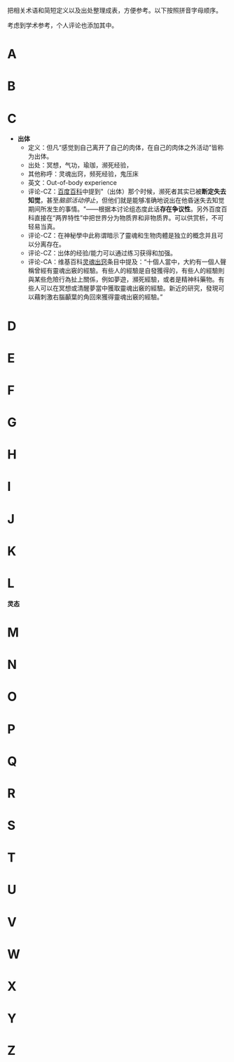 把相关术语和简短定义以及出处整理成表，方便参考。以下按照拼音字母顺序。

考虑到学术参考，个人评论也添加其中。

# A
# B
# C

* **出体**
    * 定义：但凡“感觉到自己离开了自己的肉体，在自己的肉体之外活动”皆称为出体。
    * 出处：冥想，气功，瑜珈，濒死经验，
    * 其他称呼：灵魂出窍，频死经验，鬼压床
    * 英文：Out-of-body experience
    * 评论-CZ：[百度百科](https://baike.baidu.com/item/出体)中提到"（出体）那个时候，濒死者其实已被**断定失去知觉**，甚至*脑部活动停止*，但他们就是能够准确地说出在他昏迷失去知觉期间所发生的事情。"——根据本讨论组态度此话**存在争议性**。另外百度百科直接在“两界特性”中把世界分为物质界和非物质界。可以供赏析，不可轻易当真。
    * 评论-CZ：在神秘學中此称谓暗示了靈魂和生物肉體是独立的概念并且可以分离存在。
    * 评论-CZ：出体的经验/能力可以通过练习获得和加强。
    * 评论-CA：维基百科[灵魂出窍](https://zh.wikipedia.org/wiki/靈魂出竅)条目中提及：“十個人當中，大約有一個人聲稱曾經有靈魂出竅的經驗。有些人的經驗是自發獲得的，有些人的經驗則與某些危險行為扯上關係，例如夢遊，瀕死經驗，或者是精神科藥物。有些人可以在冥想或清醒夢當中獲取靈魂出竅的經驗。新近的研究，發現可以藉刺激右腦顳葉的角回來獲得靈魂出竅的經驗。”
# D
# E
# F
# G
# H
# I
# J
# K
# L

**灵态**

# M
# N
# O
# P
# Q
# R
# S
# T
# U
# V
# W
# X
# Y
# Z